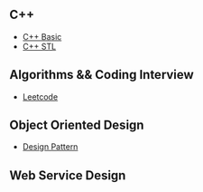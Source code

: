 ## C++

- [C++ Basic]()
- [C++ STL]()

## Algorithms && Coding Interview

- [Leetcode](https://github.com/rong118/cs_note_101/blob/master/algorithms/leetcode.md)

## Object Oriented Design

- [Design Pattern]()

## Web Service Design
